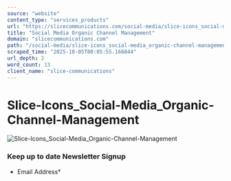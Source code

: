 ```yaml
---
source: "website"
content_type: "services_products"
url: "https://slicecommunications.com/social-media/slice-icons_social-media_organic-channel-management"
title: "Social Media Organic Channel Management"
domain: "slicecommunications.com"
path: "/social-media/slice-icons_social-media_organic-channel-management"
scraped_time: "2025-10-05T00:05:55.166044"
url_depth: 2
word_count: 13
client_name: "slice-communications"
---
```


# Slice-Icons_Social-Media_Organic-Channel-Management

![Slice-Icons_Social-Media_Organic-Channel-Management](https://slicecommunications.com/wp-content/uploads/2021/10/Slice-Icons_Social-Media_Organic-Channel-Management.png)

### Keep up to date Newsletter Signup

*   Email Address*